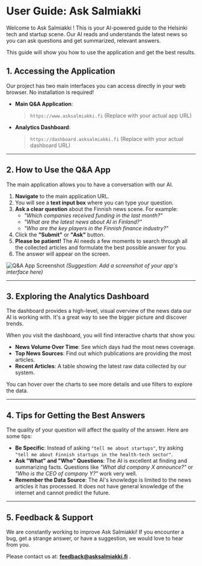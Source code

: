 # User Guide: Ask Salmiakki 

Welcome to Ask Salmiakki ! This is your AI-powered guide to the Helsinki tech and startup scene. Our AI reads and understands the latest news so you can ask questions and get summarized, relevant answers.

This guide will show you how to use the application and get the best results.

## 1. Accessing the Application

Our project has two main interfaces you can access directly in your web browser. No installation is required!

*   **Main Q&A Application**:
    > `https://www.asksalmiakki.fi` (Replace with your actual app URL)

*   **Analytics Dashboard**:
    > `https://dashboard.asksalmiakki.fi` (Replace with your actual dashboard URL)

---

## 2. How to Use the Q&A App

The main application allows you to have a conversation with our AI.

1.  **Navigate** to the main application URL.
2.  You will see a **text input box** where you can type your question.
3.  **Ask a clear question** about the Finnish news scene. For example:
    *   *"Which companies received funding in the last month?"*
    *   *"What are the latest news about AI in Finland?"*
    *   *"Who are the key players in the Finnish finance industry?"*
4.  Click the **"Submit"** or **"Ask"** button.
5.  **Please be patient!** The AI needs a few moments to search through all the collected articles and formulate the best possible answer for you.
6.  The answer will appear on the screen.

![Q&A App Screenshot](placeholder-for-your-app-screenshot.png)
*(Suggestion: Add a screenshot of your app's interface here)*

---

## 3. Exploring the Analytics Dashboard

The dashboard provides a high-level, visual overview of the news data our AI is working with. It's a great way to see the bigger picture and discover trends.

When you visit the dashboard, you will find interactive charts that show you:
*   **News Volume Over Time**: See which days had the most news coverage.
*   **Top News Sources**: Find out which publications are providing the most articles.
*   **Recent Articles**: A table showing the latest raw data collected by our system.

You can hover over the charts to see more details and use filters to explore the data.

---

## 4. Tips for Getting the Best Answers

The quality of your question will affect the quality of the answer. Here are some tips:

*   **Be Specific**: Instead of asking `"tell me about startups"`, try asking `"tell me about Finnish startups in the health-tech sector"`.
*   **Ask "What" and "Who" Questions**: The AI is excellent at finding and summarizing facts. Questions like *"What did company X announce?"* or *"Who is the CEO of company Y?"* work very well.
*   **Remember the Data Source**: The AI's knowledge is limited to the news articles it has processed. It does not have general knowledge of the internet and cannot predict the future.


---

## 5. Feedback & Support

We are constantly working to improve Ask Salmiakki! If you encounter a bug, get a strange answer, or have a suggestion, we would love to hear from you.

Please contact us at: **feedback@asksalmiakki.fi** .
